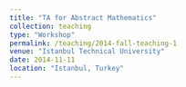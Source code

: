 ```yaml
---
title: "TA for Abstract Mathematics"
collection: teaching
type: "Workshop"
permalink: /teaching/2014-fall-teaching-1
venue: "Istanbul Technical University"
date: 2014-11-11
location: "Istanbul, Turkey"
---
```

